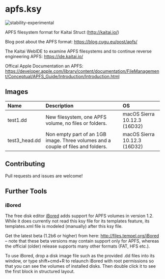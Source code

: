 # apfs.ksy

![stability-experimental](https://img.shields.io/badge/stability-experimental-orange.svg)

APFS filesystem format for Kaitai Struct (http://kaitai.io/)

Blog post about the APFS format: https://blog.cugu.eu/post/apfs/

The Kaitai WebIDE to examine APFS filesystems and to continue reverse engineering APFS: https://ide.kaitai.io/

Offical Apple Documentation an APFS: https://developer.apple.com/library/content/documentation/FileManagement/Conceptual/APFS_Guide/Introduction/Introduction.html

## Images

Name | Description | OS
:--- | :---------- | :---
test1.dd | New filesystem, one APFS volume, no files or folders. | macOS Sierra 10.12.3 (16D32)
test3_head.dd | Non empty part of an 1GB image. Three volumes and a couple of files and folders. | macOS Sierra 10.12.3 (16D32)

## Contributing
Pull requests and issues are welcome!

## Further Tools

### iBored

The free disk editor [iBored](http://apps.tempel.org/iBored) adds support for APFS volumes in version 1.2. While it does currently not read this ksy file for its templates feature, its templates.xml file is modeled (manually) after this ksy file.

Get the latest beta (1.2b6 or higher) from here: http://files.tempel.org/iBored – note that these beta versions may contain support only for APFS, whereas the official (older) release supports many other formats (FAT, HFS etc.).

To use iBored, drop a disk image file such as the provided .dd files into its window, or type shift+cmd+R to relaunch iBored with root permissions so that you can see the volumes of installed disks. Then double click it to see the first block in structured layout. 
